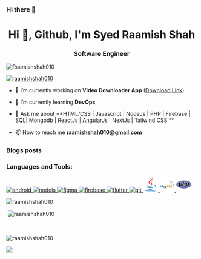 ### Hi there 👋

<h1 align="center">Hi 👋, Github, I'm Syed Raamish Shah</h1>
<h3 align="center">Software Engineer</h3>

<p align="left"> <img src="https://komarev.com/ghpvc/?username=Raamishshah010&label=Profile%20views&color=0e75b6&style=flat" alt="Raamishshah010" /> </p>

<p align="left"> <a href="https://github.com/ryo-ma/github-profile-trophy"><img src="https://github-profile-trophy.vercel.app/?username=raamishshah010" alt="raamishshah010" /></a> </p>

- 🔭 I’m currently working on **Video Downloader App**  (<a href="https://play.google.com/store/apps/details?id=com.infusiblecoder.allinonevideodownloader" target="_blank"><u>Download Link</u></a>) 

- 🌱 I’m currently learning **DevOps**

- 💬 Ask me about **HTML/CSS | Javascript | NodeJs | PHP | Firebase | SQL| Mongodb | ReactJs | AngularJs | NextJs | Tailwind CSS **

- 📫 How to reach me **raamishshah010@gmail.com**

### Blogs posts
<!-- BLOG-POST-LIST:START -->
<!-- BLOG-POST-LIST:END -->



<h3 align="left">Languages and Tools:</h3>

<p align="left" > 
  <a href="https://developer.android.com" target="_blank"> <img src="https://banner2.cleanpng.com/20180604/pol/kisspng-react-javascript-angularjs-ionic-atom-5b154be6709500.6532453515281223424611.jpg" alt="android" width="40" height="40"/> </a> 
  <a href="https://nodejs.org/en/" target="_blank"> <img src="https://www.vectorlogo.zone/logos/nodejs/nodejs-icon.svg" alt="nodejs" width="40" height="40"/> </a> 
  <a href="https://www.figma.com/" target="_blank"> <img src="https://www.vectorlogo.zone/logos/figma/figma-icon.svg" alt="figma" width="40" height="40"/> </a> 
  <a href="https://firebase.google.com/" target="_blank"> <img src="https://www.vectorlogo.zone/logos/firebase/firebase-icon.svg" alt="firebase" width="40" height="40"/> </a><a href="https://nextjs.org/" target="_blank"> <img src="https://seeklogo.com/images/N/next-js-icon-logo-EE302D5DBD-seeklogo.com.png" alt="flutter" width="40" height="40"/> </a> <a href="https://git-scm.com/" target="_blank"> <img src="https://www.vectorlogo.zone/logos/git-scm/git-scm-icon.svg" alt="git" width="40" height="40"/> </a> <a href="https://www.java.com" target="_blank"> <img src="https://raw.githubusercontent.com/devicons/devicon/master/icons/java/java-original.svg" alt="java" width="40" height="40"/> </a> <a href="https://www.mysql.com/" target="_blank"> <img src="https://raw.githubusercontent.com/devicons/devicon/master/icons/mysql/mysql-original-wordmark.svg" alt="mysql" width="40" height="40"/> </a><a href="https://www.php.net" target="_blank"> <img src="https://raw.githubusercontent.com/devicons/devicon/master/icons/php/php-original.svg" alt="php" width="40" height="40"/> </a> </p>




<p><img align="left" src="https://github-readme-stats.vercel.app/api/top-langs?username=raamishshah010&show_icons=true&locale=en&layout=compact&langs_count=20" alt="raamishshah010" /></p><br>

<p>&nbsp;<img align="center" src="https://github-readme-stats.vercel.app/api?username=raamishshah010&show_icons=true&locale=en&count_private=true" alt="raamishshah010" /></p><br>

<p><img align="center" src="https://github-readme-streak-stats.herokuapp.com/?user=raamishshah010&" alt="raamishshah010" /></p>

![](https://hit.yhype.me/github/profile?user_id=29094408)
